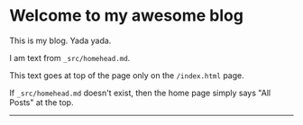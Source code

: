 # Welcome to my awesome blog

This is my blog. Yada yada.

I am text from `_src/homehead.md`.

This text goes at top of the page only on the `/index.html` page.

If `_src/homehead.md` doesn't exist, then the home page simply says
"All Posts" at the top.

---

